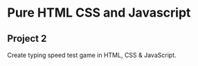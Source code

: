 # Pure HTML CSS and Javascript
## Project 2

Create typing speed test game in HTML, CSS & JavaScript.